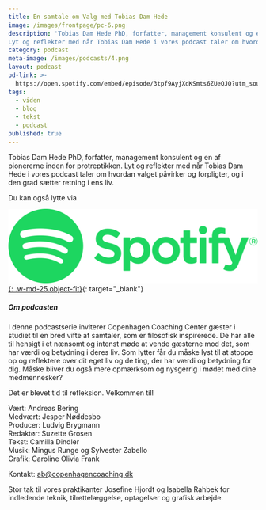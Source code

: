 ```yaml
---
title: En samtale om Valg med Tobias Dam Hede
image: /images/frontpage/pc-6.png
description: 'Tobias Dam Hede PhD, forfatter, management konsulent og en af pionererne inden for protreptikken.
Lyt og reflekter med når Tobias Dam Hede i vores podcast taler om hvordan valget påvirker og forpligter, og i den grad sætter retning i ens liv.'
category: podcast
meta-image: /images/podcasts/4.png
layout: podcast
pd-link: >-
  https://open.spotify.com/embed/episode/3tpf9AyjXdKSmts6ZUeQJQ?utm_source=generator
tags:
  - viden
  - blog
  - tekst
  - podcast
published: true
---
```

Tobias Dam Hede PhD, forfatter, management konsulent og en af pionererne inden for protreptikken.
Lyt og reflekter med når Tobias Dam Hede i vores podcast taler om hvordan valget påvirker og forpligter, og i den grad sætter retning i ens liv.

Du kan også lytte via

[![Lyt til SamtaleRummet via Spotify](/images/podcasts/spotify.png "Lyt til SamtaleRummet via Spotify"){: .w-md-25.object-fit}](https://open.spotify.com/episode/3tpf9AyjXdKSmts6ZUeQJQ){: target="_blank"}

##### Om podcasten

I denne podcastserie inviterer Copenhagen Coaching Center gæster i studiet til en bred vifte af samtaler, som er filosofisk inspirerede. De har alle til hensigt i et nænsomt og intenst møde at vende gæsterne mod det, som har værdi og betydning i deres liv. Som lytter får du måske lyst til at stoppe op og reflektere over dit eget liv og de ting, der har værdi og betydning for dig. Måske bliver du også mere opmærksom og nysgerrig i mødet med dine medmennesker?

Det er blevet tid til refleksion. Velkommen til!

Vært: Andreas Bering<br>Medvært: Jesper Nøddesbo<br>Producer: Ludvig Brygmann<br>Redaktør: Suzette Grosen<br>Tekst: Camilla Dindler<br>Musik: Mingus Runge og Sylvester Zabello<br>Grafik: Caroline Olivia Frank

Kontakt: ab@copenhagencoaching.dk

Stor tak til vores praktikanter Josefine Hjordt og Isabella Rahbek for indledende teknik, tilrettelæggelse, optagelser og grafisk arbejde.